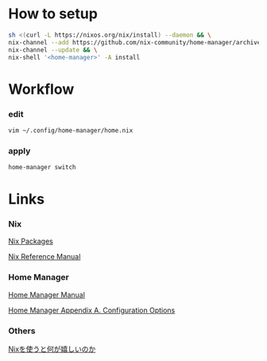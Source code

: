 # How to setup
```bash
sh <(curl -L https://nixos.org/nix/install) --daemon && \
nix-channel --add https://github.com/nix-community/home-manager/archive/master.tar.gz home-manager && \
nix-channel --update && \
nix-shell '<home-manager>' -A install
```

# Workflow
### edit
```bash
vim ~/.config/home-manager/home.nix
```

### apply
```bash
home-manager switch
```

# Links
### Nix
[Nix Packages](https://search.nixos.org/packages "Nix package search")

[Nix Reference Manual](https://nixos.org/manual/nix/stable/introduction.html "Nix Reference Manual")

### Home Manager 
[Home Manager Manual](https://nix-community.github.io/home-manager/index.html "Home Manager Manual")

[Home Manager Appendix A. Configuration Options](https://rycee.gitlab.io/home-manager/options.html "Home Manager Appendix A. Configuration Options")

### Others
[Nixを使うと何が嬉しいのか](https://scrapbox.io/mrsekut-p/Nix%E3%82%92%E4%BD%BF%E3%81%86%E3%81%A8%E4%BD%95%E3%81%8C%E5%AC%89%E3%81%97%E3%81%84%E3%81%AE%E3%81%8B "Nixを使うと何が嬉しいのか")
